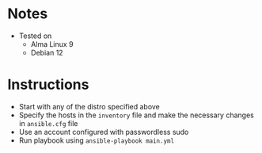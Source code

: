 # Notes
- Tested on
    - Alma Linux 9
    - Debian 12

# Instructions
- Start with any of the distro specified above
- Specify the hosts in the `inventory` file and make the necessary changes in `ansible.cfg` file
- Use an account configured with passwordless sudo
- Run playbook using `ansible-playbook main.yml`

